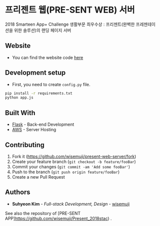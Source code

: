 # 프리젠트 웹(PRE-SENT WEB) 서버

2018 Smarteen App+ Challenge 생활부문 최우수상 : 프리젠트(완벽한 프레젠테이션을 위한 솔루션)의 랜딩 페이지 서버 

## Website

* You can find the website code [here](https://github.com/wisemuji/present-web)

## Development setup

* First, you need to create `config.py` file.

```sh
pip install -r requirements.txt
python app.js
```

## Built With

* [Flask](http://flask.pocoo.org/) - Back-end Development
* [AWS](http://flask.pocoo.org/) - Server Hosting

## Contributing

1. Fork it (<https://github.com/wisemuji/present-web-server/fork>)
2. Create your feature branch (`git checkout -b feature/fooBar`)
3. Commit your changes (`git commit -am 'Add some fooBar'`)
4. Push to the branch (`git push origin feature/fooBar`)
5. Create a new Pull Request

## Authors

* **Suhyeon Kim** - *Full-stack Development, Design* - [wisemuji](https://github.com/wisemuji)

See also the repository of [PRE-SENT APP]https://github.com/wisemuji/Present_2018stac) . 
